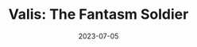 ---
title: 'Valis: The Fantasm Soldier'
tags:
  - platform_genesis
  - genre_rpg
note: 'Limited Run Games: Valis Collection'
digital: false
physical: true
guide: false
pending: false
date: 2023-07-05
---